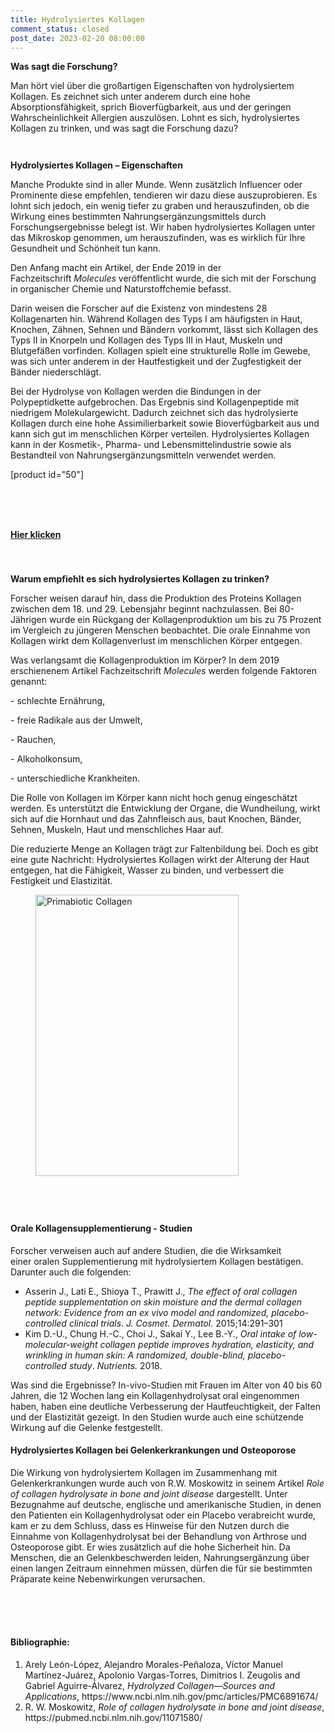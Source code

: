 ```yaml
---
title: Hydrolysiertes Kollagen
comment_status: closed
post_date: 2023-02-20 08:00:00
---
```

<!-- wp:paragraph -->
<p><strong>Was sagt die Forschung?</strong></p>
<!-- /wp:paragraph -->

<!-- wp:paragraph -->
<p>Man hört viel über die großartigen Eigenschaften von hydrolysiertem Kollagen. Es zeichnet sich unter anderem durch eine hohe Absorptionsfähigkeit, sprich Bioverfügbarkeit, aus und der geringen Wahrscheinlichkeit Allergien auszulösen. Lohnt es sich, hydrolysiertes Kollagen zu trinken, und was sagt die Forschung dazu?</p>
<!-- /wp:paragraph -->

<!-- wp:spacer {"height":"14px"} -->
<div style="height:14px" aria-hidden="true" class="wp-block-spacer"></div>
<!-- /wp:spacer -->

<!-- wp:paragraph -->
<p><strong>Hydrolysiertes Kollagen – Eigenschaften</strong></p>
<!-- /wp:paragraph -->

<!-- wp:paragraph -->
<p>Manche Produkte sind in aller Munde. Wenn zusätzlich Influencer oder Prominente diese empfehlen, tendieren wir dazu diese auszuprobieren. Es lohnt sich jedoch, ein wenig tiefer zu graben und herauszufinden, ob die Wirkung eines bestimmten Nahrungsergänzungsmittels durch Forschungsergebnisse belegt ist. Wir haben hydrolysiertes Kollagen unter das Mikroskop genommen, um herauszufinden, was es wirklich für Ihre Gesundheit und Schönheit tun kann.</p>
<!-- /wp:paragraph -->

<!-- wp:paragraph -->
<p>Den Anfang macht ein Artikel, der Ende 2019 in der Fachzeitschrift&nbsp;<em>Molecules</em>&nbsp;veröffentlicht wurde, die sich mit der Forschung in organischer Chemie und Naturstoffchemie befasst.</p>
<!-- /wp:paragraph -->

<!-- wp:paragraph -->
<p>Darin weisen die Forscher auf die Existenz von mindestens 28 Kollagenarten hin. Während Kollagen des Typs I am häufigsten in Haut, Knochen, Zähnen, Sehnen und Bändern vorkommt, lässt sich Kollagen des Typs II in Knorpeln und Kollagen des Typs III in Haut, Muskeln und Blutgefäßen vorfinden. Kollagen spielt eine strukturelle Rolle im Gewebe, was sich unter anderem in der Hautfestigkeit und der Zugfestigkeit der Bänder niederschlägt.</p>
<!-- /wp:paragraph -->

<!-- wp:paragraph -->
<p>Bei der Hydrolyse von Kollagen werden die Bindungen in der Polypeptidkette aufgebrochen. Das Ergebnis sind Kollagenpeptide mit niedrigem Molekulargewicht. Dadurch zeichnet sich das hydrolysierte Kollagen durch eine hohe Assimilierbarkeit sowie Bioverfügbarkeit aus und kann sich gut im menschlichen Körper verteilen. Hydrolysiertes Kollagen kann in der Kosmetik-, Pharma- und Lebensmittelindustrie sowie als Bestandteil von Nahrungsergänzungsmitteln verwendet werden.</p>
<!-- /wp:paragraph -->

<!-- wp:paragraph -->
<p>[product id="50"]</p>
<!-- /wp:paragraph -->

<!-- wp:group {"layout":{"type":"constrained"}} -->
<div class="wp-block-group"><!-- wp:spacer {"height":"40px"} -->
<div style="height:40px" aria-hidden="true" class="wp-block-spacer"></div>
<!-- /wp:spacer --></div>
<!-- /wp:group -->

<!-- wp:group {"layout":{"type":"constrained"}} -->
<div class="wp-block-group"><!-- wp:spacer {"height":"25px"} -->
<div style="height:25px" aria-hidden="true" class="wp-block-spacer"></div>
<!-- /wp:spacer --></div>
<!-- /wp:group -->

<!-- wp:buttons -->
<div class="wp-block-buttons"><!-- wp:button {"backgroundColor":"black","textColor":"white","align":"center"} -->
<div class="wp-block-button aligncenter"><a class="wp-block-button__link has-white-color has-black-background-color has-text-color has-background wp-element-button" href="https://primabiotic.de/"><strong>Hier klicken</strong></a></div>
<!-- /wp:button --></div>
<!-- /wp:buttons -->

<!-- wp:group {"layout":{"type":"constrained"}} -->
<div class="wp-block-group"><!-- wp:spacer {"height":"40px"} -->
<div style="height:40px" aria-hidden="true" class="wp-block-spacer"></div>
<!-- /wp:spacer --></div>
<!-- /wp:group -->

<!-- wp:paragraph -->
<p><strong>Warum empfiehlt es sich hydrolysiertes Kollagen zu trinken?</strong></p>
<!-- /wp:paragraph -->

<!-- wp:paragraph -->
<p>Forscher weisen darauf hin, dass die Produktion des Proteins Kollagen zwischen dem 18. und 29. Lebensjahr beginnt nachzulassen. Bei 80-Jährigen wurde ein Rückgang der Kollagenproduktion um bis zu 75 Prozent im Vergleich zu jüngeren Menschen beobachtet. Die orale Einnahme von Kollagen wirkt dem Kollagenverlust im menschlichen Körper entgegen.</p>
<!-- /wp:paragraph -->

<!-- wp:paragraph -->
<p>Was verlangsamt die Kollagenproduktion im Körper? In dem 2019 erschienenem Artikel Fachzeitschrift&nbsp;<em>Molecules</em>&nbsp;werden folgende Faktoren genannt:</p>
<!-- /wp:paragraph -->

<!-- wp:paragraph -->
<p>- schlechte Ernährung,</p>
<!-- /wp:paragraph -->

<!-- wp:paragraph -->
<p>- freie Radikale aus der Umwelt,</p>
<!-- /wp:paragraph -->

<!-- wp:paragraph -->
<p>- Rauchen,</p>
<!-- /wp:paragraph -->

<!-- wp:paragraph -->
<p>- Alkoholkonsum,</p>
<!-- /wp:paragraph -->

<!-- wp:paragraph -->
<p>- unterschiedliche Krankheiten.</p>
<!-- /wp:paragraph -->

<!-- wp:paragraph -->
<p>Die Rolle von Kollagen im Körper kann nicht hoch genug eingeschätzt werden. Es unterstützt die Entwicklung der Organe, die Wundheilung, wirkt sich auf die Hornhaut und das Zahnfleisch aus, baut Knochen, Bänder, Sehnen, Muskeln, Haut und menschliches Haar auf.</p>
<!-- /wp:paragraph -->

<!-- wp:paragraph -->
<p>Die reduzierte Menge an Kollagen trägt zur Faltenbildung bei. Doch es gibt eine gute Nachricht: Hydrolysiertes Kollagen wirkt der Alterung der Haut entgegen, hat die Fähigkeit, Wasser zu binden, und verbessert die Festigkeit und Elastizität.</p>
<!-- /wp:paragraph -->

<!-- wp:group {"layout":{"type":"constrained"}} -->
<div class="wp-block-group"><!-- wp:image {"align":"center","id":5464,"width":325,"height":450,"sizeSlug":"large","linkDestination":"custom"} -->
<figure class="wp-block-image aligncenter size-large is-resized"><a href="https://primabiotic.de/"><img src="https://primabiotic.de/wp-content/uploads/2023/02/PRIMABIOTIC-07_Easy-Resize.com-1-683x1024.jpg" alt="Primabiotic Collagen" class="wp-image-5464" width="325" height="450"/></a></figure>
<!-- /wp:image --></div>
<!-- /wp:group -->

<!-- wp:spacer {"height":"41px"} -->
<div style="height:41px" aria-hidden="true" class="wp-block-spacer"></div>
<!-- /wp:spacer -->

<!-- wp:heading {"level":4} -->
<h4><strong>Orale </strong><strong>Kollagensupplementierung - Studien</strong></h4>
<!-- /wp:heading -->

<!-- wp:paragraph -->
<p>Forscher verweisen auch auf andere Studien, die die Wirksamkeit einer&nbsp;oralen Supplementierung mit hydrolysiertem Kollagen bestätigen. Darunter auch die folgenden:</p>
<!-- /wp:paragraph -->

<!-- wp:list -->
<ul><!-- wp:list-item -->
<li>Asserin J., Lati E., Shioya T., Prawitt J.,&nbsp;<em>The effect of oral collagen peptide supplementation on skin moisture and the dermal collagen network: Evidence from an ex vivo model and randomized, placebo-controlled clinical trials</em>.&nbsp;<em>J. Cosmet. Dermatol.&nbsp;</em>2015;14:291–301</li>
<!-- /wp:list-item -->

<!-- wp:list-item -->
<li>Kim D.-U., Chung H.-C., Choi J., Sakai Y., Lee B.-Y.,&nbsp;<em>Oral intake of low-molecular-weight collagen peptide improves hydration, elasticity, and wrinkling in human skin: A randomized, double-blind, placebo-controlled study</em>.&nbsp;<em>Nutrients.&nbsp;</em>2018.</li>
<!-- /wp:list-item --></ul>
<!-- /wp:list -->

<!-- wp:paragraph -->
<p>Was sind die Ergebnisse? In-vivo-Studien mit Frauen im Alter von 40 bis 60 Jahren, die 12 Wochen lang ein Kollagenhydrolysat oral eingenommen haben, haben eine deutliche Verbesserung der Hautfeuchtigkeit, der Falten und der Elastizität gezeigt. In den Studien wurde auch eine schützende Wirkung auf die Gelenke festgestellt.</p>
<!-- /wp:paragraph -->

<!-- wp:heading {"level":4} -->
<h4><strong>Hydrolysiertes Kollagen bei Gelenkerkrankungen und Osteoporose</strong></h4>
<!-- /wp:heading -->

<!-- wp:paragraph -->
<p>Die Wirkung von hydrolysiertem Kollagen im Zusammenhang mit Gelenkerkrankungen wurde auch von R.W. Moskowitz in seinem Artikel<em>&nbsp;</em><em>Role of collagen hydrolysate in bone and joint disease</em>&nbsp;dargestellt. Unter Bezugnahme auf deutsche, englische und amerikanische Studien, in denen den Patienten ein Kollagenhydrolysat oder ein Placebo verabreicht wurde, kam er zu dem Schluss, dass es Hinweise für den Nutzen durch die Einnahme von Kollagenhydrolysat bei der Behandlung von Arthrose und Osteoporose gibt. Er wies zusätzlich auf die hohe Sicherheit hin. Da Menschen, die an Gelenkbeschwerden leiden, Nahrungsergänzung über einen langen Zeitraum einnehmen müssen, dürfen die für sie bestimmten Präparate keine Nebenwirkungen verursachen.</p>
<!-- /wp:paragraph -->

<!-- wp:spacer {"height":"51px"} -->
<div style="height:51px" aria-hidden="true" class="wp-block-spacer"></div>
<!-- /wp:spacer -->

<!-- wp:heading {"level":4} -->
<h4><strong>Bibliographie:</strong></h4>
<!-- /wp:heading -->

<!-- wp:list {"ordered":true} -->
<ol><!-- wp:list-item -->
<li>Arely León-López, Alejandro Morales-Peñaloza, Víctor Manuel Martínez-Juárez, Apolonio Vargas-Torres, Dimitrios I. Zeugolis and Gabriel Aguirre-Álvarez, <em>Hydrolyzed Collagen—Sources and</em> <em>Applications</em>, https://www.ncbi.nlm.nih.gov/pmc/articles/PMC6891674/</li>
<!-- /wp:list-item -->

<!-- wp:list-item -->
<li>R. W. Moskowitz, <em>Role of collagen hydrolysate in bone and joint disease</em>, https://pubmed.ncbi.nlm.nih.gov/11071580/</li>
<!-- /wp:list-item --></ol>
<!-- /wp:list -->